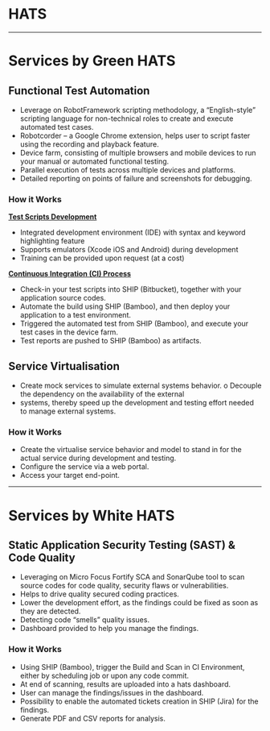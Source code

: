 # HATS
------

# Services by Green HATS

## Functional Test Automation

- Leverage on RobotFramework scripting methodology, a “English-style” scripting language for non-technical roles to create and execute automated test cases.
- Robotcorder – a Google Chrome extension, helps user to script faster using the recording and playback feature.
- Device farm, consisting of multiple browsers and mobile devices to run your manual or automated functional testing.
- Parallel execution of tests across multiple devices and platforms.
- Detailed reporting on points of failure and screenshots for debugging.

### How it Works
<strong><u>Test Scripts Development</u></strong>  
- Integrated development environment (IDE) with syntax and
keyword highlighting feature
- Supports emulators (Xcode iOS and Android) during
development
- Training can be provided upon request (at a cost)  

<strong><u>Continuous Integration (CI) Process</u></strong>
- Check-in your test scripts into SHIP (Bitbucket), together with
your application source codes.
- Automate the build using SHIP (Bamboo), and then deploy your
application to a test environment.
- Triggered the automated test from SHIP (Bamboo), and
execute your test cases in the device farm.
- Test reports are pushed to SHIP (Bamboo) as artifacts.

## Service Virtualisation
- Create mock services to simulate external systems behavior. o Decouple the dependency on the availability of the external
- systems, thereby speed up the development and testing effort needed to manage external systems.

### How it Works
- Create the virtualise service behavior and model to stand in for the actual service during development and testing.
- Configure the service via a web portal. 
- Access your target end-point.

---

# Services by White HATS

## Static Application Security Testing (SAST) & Code Quality
- Leveraging on Micro Focus Fortify SCA and SonarQube tool to scan source codes for code quality, security flaws or vulnerabilities.
- Helps to drive quality secured coding practices.
- Lower the development effort, as the findings could be fixed as
soon as they are detected.
- Detecting code “smells” quality issues.
- Dashboard provided to help you manage the findings.

### How it Works
- Using SHIP (Bamboo), trigger the Build and Scan in CI Environment, either by scheduling job or upon any code commit.
- At end of scanning, results are uploaded into a hats dashboard. 
- User can manage the findings/issues in the dashboard.
- Possibility to enable the automated tickets creation in SHIP (Jira) for the findings.
- Generate PDF and CSV reports for analysis.